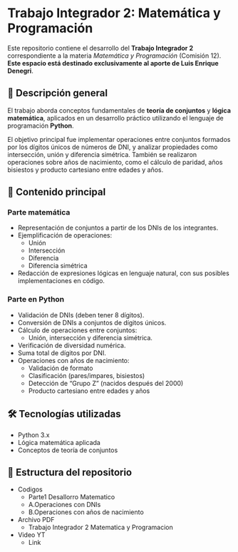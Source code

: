 # Trabajo Integrador 2: Matemática y Programación

Este repositorio contiene el desarrollo del **Trabajo Integrador 2** correspondiente a la materia *Matemática y Programación* (Comisión 12).  
**Este espacio está destinado exclusivamente al aporte de Luis Enrique Denegri**.

## 📘 Descripción general

El trabajo aborda conceptos fundamentales de **teoría de conjuntos** y **lógica matemática**, aplicados en un desarrollo práctico utilizando el lenguaje de programación **Python**.

El objetivo principal fue implementar operaciones entre conjuntos formados por los dígitos únicos de números de DNI, y analizar propiedades como intersección, unión y diferencia simétrica. También se realizaron operaciones sobre años de nacimiento, como el cálculo de paridad, años bisiestos y producto cartesiano entre edades y años.

## 🧠 Contenido principal

### Parte matemática
- Representación de conjuntos a partir de los DNIs de los integrantes.
- Ejemplificación de operaciones:
  - Unión
  - Intersección
  - Diferencia
  - Diferencia simétrica
- Redacción de expresiones lógicas en lenguaje natural, con sus posibles implementaciones en código.

### Parte en Python
- Validación de DNIs (deben tener 8 dígitos).
- Conversión de DNIs a conjuntos de dígitos únicos.
- Cálculo de operaciones entre conjuntos:
  - Unión, intersección y diferencia simétrica.
- Verificación de diversidad numérica.
- Suma total de dígitos por DNI.
- Operaciones con años de nacimiento:
  - Validación de formato
  - Clasificación (pares/impares, bisiestos)
  - Detección de “Grupo Z” (nacidos después del 2000)
  - Producto cartesiano entre edades y años


## 🛠️ Tecnologías utilizadas
- Python 3.x
- Lógica matemática aplicada
- Conceptos de teoría de conjuntos

## 📁 Estructura del repositorio
- Codigos
  - Parte1 Desallorro Matematico
  - A.Operaciones con DNIs
  - B.Operaciones con años de nacimiento
- Archivo PDF
  - Trabajo Integrador 2 Matematica y Programacion
- Video YT
  - Link
